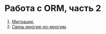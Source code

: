 # Работа с ORM, часть 2

1. [Миграции](./orm_migrations),
2. [Связь многие-ко-многим](./m2m-relations).
